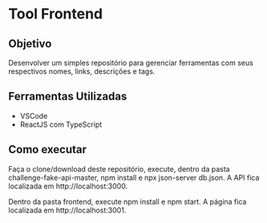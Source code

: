# Tool Frontend

## Objetivo

Desenvolver um simples repositório para gerenciar ferramentas com seus respectivos nomes, links, descrições e tags.

## Ferramentas Utilizadas

* VSCode
* ReactJS com TypeScript

## Como executar

Faça o clone/download deste repositório, execute, dentro da pasta challenge-fake-api-master, npm install e npx json-server db.json. A API fica localizada em http://localhost:3000.

Dentro da pasta frontend, execute npm install e npm start. A página fica localizada em http://localhost:3001.
